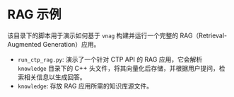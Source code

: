 # RAG 示例

该目录下的脚本用于演示如何基于 `vnag` 构建并运行一个完整的 RAG（Retrieval-Augmented Generation）应用。

- `run_ctp_rag.py`: 演示了一个针对 CTP API 的 RAG 应用，它会解析 `knowledge` 目录下的 C++ 头文件，将其向量化后存储，并根据用户提问，检索相关信息以生成回答。
- `knowledge`: 存放 RAG 应用所需的知识库源文件。
